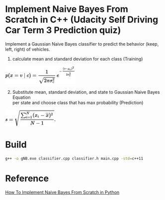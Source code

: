 # Implement Naive Bayes From Scratch in C++ (Udacity Self Driving Car Term 3 Prediction quiz)
Implement a Gaussian Naive Bayes classifier to predict the behavior (keep, left, right) of vehicles.

1. calculate mean and standard deviation for each class (Training)

![img1](img/gaussian_naive_bayes.png)

2. Substitute mean, standard deviation, and state to Gaussian Naive Bayes Equation  
per state and choose class that has max probability (Prediction)

![img2](img/stddev.png)

# Build

```bash
g++ -o gNB.exe classifier.cpp classifier.h main.cpp -std=c++11
```

# Reference

[How To Implement Naive Bayes From Scratch in Python](http://machinelearningmastery.com/naive-bayes-classifier-scratch-python/)

